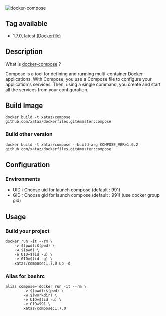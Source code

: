 ![docker-compose](https://raw.githubusercontent.com/docker/compose/master/logo.png)

## Tag available
* 1.7.0, latest [(Dockerfile)](https://github.com/xataz/dockerfiles/tree/master/compose/Dockerfile)

## Description
What is [docker-compose](https://github.com/docker/compose) ?

Compose is a tool for defining and running multi-container Docker applications. With Compose, you use a Compose file to configure your application's services. Then, using a single command, you create and start all the services from your configuration.

## Build Image

```shell
docker build -t xataz/compose github.com/xataz/dockerfiles.git#master:compose
```
### Build other version
```shell
docker build -t xataz/compose --build-arg COMPOSE_VER=1.6.2 github.com/xataz/dockerfiles.git#master:compose
```

## Configuration
### Environments
* UID : Choose uid for launch compose (default : 991)
* GID : Choose gid for launch compose (default : 991) (use docker group gid)

## Usage
### Build your project
```shell
docker run -it --rm \
    -v $(pwd):$(pwd) \
    -w $(pwd) \
    -e UID=$(id -u) \
    -e GID=$(id -g) \
    xataz/compose:1.7.0 up -d
```

### Alias for bashrc
```shell
alias compose='docker run -it --rm \
        -v $(pwd):$(pwd) \
        -w $(workdir) \
        -e UID=$(id -u) \
        -e GID=991 \
        xataz/compose:1.7.0'
```
